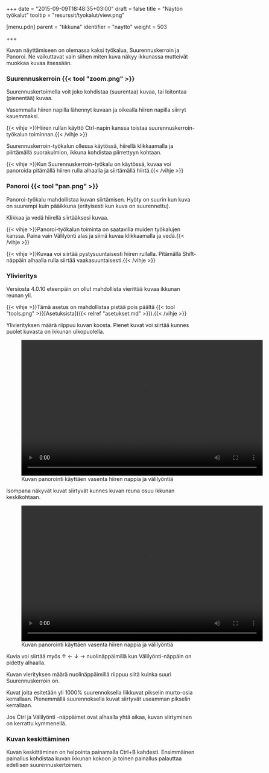 +++
date = "2015-09-09T18:48:35+03:00"
draft = false
title = "Näytön työkalut"
tooltip = "resurssit/tyokalut/view.png"

[menu.pdn]
    parent = "tikkuna"
    identifier = "naytto"
    weight = 503

+++

Kuvan näyttämiseen on olemassa kaksi työkalua, Suurennuskerroin ja Panoroi. Ne vaikuttavat vain siihen miten kuva näkyy
ikkunassa mutteivät muokkaa kuvaa itsessään.

### Suurennuskerroin {{< tool "zoom.png" >}}

Suurennuskertoimella voit joko kohdistaa (suurentaa) kuvaa, tai loitontaa (pienentää) kuvaa.

Vasemmalla hiiren napilla lähennyt kuvaan ja oikealla hiiren napilla siirryt kauemmaksi.

{{< vihje >}}Hiiren rullan käyttö Ctrl-napin kanssa toistaa suurennuskerroin-työkalun toiminnan.{{< /vihje >}}

Suurennuskerroin-työkalun ollessa käytössä, hiirellä klikkaamalla ja piirtämällä suorakulmion, ikkuna kohdistaa piirrettyyn kohtaan.

{{< vihje >}}Kun Suurennuskerroin-työkalu on käytössä, kuvaa voi panoroida pitämällä hiiren rulla alhaalla ja siirtämällä hiirtä.{{< /vihje >}}

### Panoroi {{< tool "pan.png" >}}

Panoroi-työkalu mahdollistaa kuvan siirtämisen. Hyöty on suurin kun kuva on suurempi kuin pääikkuna (erityisesti kun kuva on suurennettu).

Klikkaa ja vedä hiirellä siirtääksesi kuvaa.

{{< vihje >}}Panoroi-työkalun toiminta on saatavilla muiden työkalujen kanssa. Paina vain Välilyönti alas ja siirrä kuvaa klikkaamalla ja vedä.{{< /vihje >}}

{{< vihje >}}Kuvaa voi siirtää pystysuuntaisesti hiiren rullalla. Pitämällä Shift-näppäin alhaalla rulla siirtää vaakasuuntaisesti.{{< /vihje >}}

### Ylivieritys

Versiosta 4.0.10 eteenpäin on ollut mahdollista vierittää kuvaa ikkunan reunan yli.

{{< vihje >}}Tämä asetus on mahdollistaa pistää pois päältä {{< tool "tools.png" >}}[Asetuksista]({{< relref "asetukset.md" >}}).{{< /vihje >}}

Ylivierityksen määrä riippuu kuvan koosta. Pienet kuvat voi siirtää kunnes puolet kuvasta on ikkunan ulkopuolella.

<figure>
    <video width="640" height="360" autoplay loop>
        <source type="video/mp4" src="/vid/view1.mp4">
    </video>
    <figcaption>Kuvan panorointi käyttäen vasenta hiiren nappia ja välilyöntiä</figcaption>
</figure>

Isompana näkyvät kuvat siirtyvät kunnes kuvan reuna osuu ikkunan keskikohtaan.

<figure>
    <video width="640" height="360" autoplay loop>
        <source type="video/mp4" src="/vid/view2.mp4">
    </video>
    <figcaption>Kuvan panorointi käyttäen vasenta hiiren nappia ja välilyöntiä</figcaption>
</figure>

Kuvia voi siirtää myös ↑ ← ↓ → nuolinäppäimillä kun Välilyönti-näppäin on pidetty alhaalla.

Kuvan vierityksen määrä nuolinäppäimillä riippuu siitä kuinka suuri Suurennuskerroin on.

Kuvat joita esitetään yli 1000% suurennoksella liikkuvat pikselin murto-osia kerrallaan. Pienemmällä suurennoksella kuvat
siirtyvät useamman pikselin kerrallaan.

Jos Ctrl ja Välilyönti -näppäimet ovat alhaalla yhtä aikaa, kuvan siirtyminen on kerrattu kymmenellä.

### Kuvan keskittäminen

Kuvan keskittäminen on helpointa painamalla Ctrl+B kahdesti. Ensimmäinen painallus kohdistaa kuvan ikkunan kokoon ja toinen
painallus palauttaa edellisen suurennuskertoimen.
